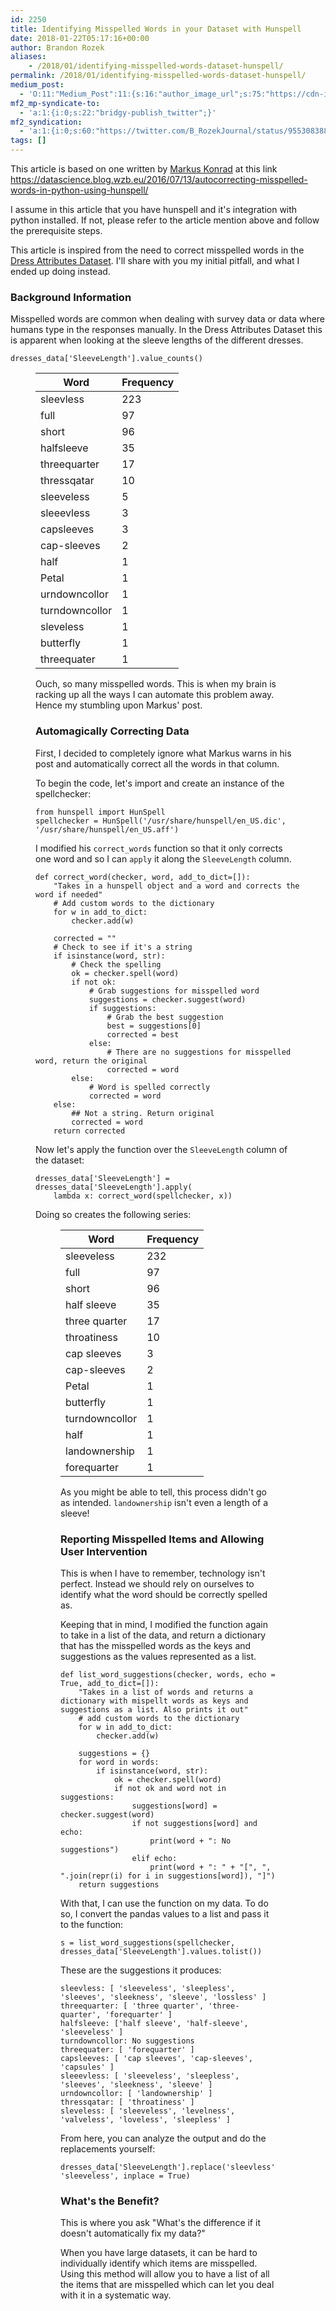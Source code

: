 ```yaml
---
id: 2250
title: Identifying Misspelled Words in your Dataset with Hunspell
date: 2018-01-22T05:17:16+00:00
author: Brandon Rozek
aliases:
    - /2018/01/identifying-misspelled-words-dataset-hunspell/
permalink: /2018/01/identifying-misspelled-words-dataset-hunspell/
medium_post:
  - 'O:11:"Medium_Post":11:{s:16:"author_image_url";s:75:"https://cdn-images-1.medium.com/fit/c/200/200/1*06lotWcLMUnKZTN6-Th3IQ.jpeg";s:10:"author_url";s:32:"https://medium.com/@brandonrozek";s:11:"byline_name";N;s:12:"byline_email";N;s:10:"cross_link";s:2:"no";s:2:"id";s:12:"c0ccd543b7e6";s:21:"follower_notification";s:3:"yes";s:7:"license";s:19:"all-rights-reserved";s:14:"publication_id";s:2:"-1";s:6:"status";s:6:"public";s:3:"url";s:104:"https://medium.com/@brandonrozek/identifying-misspelled-words-in-your-dataset-with-hunspell-c0ccd543b7e6";}'
mf2_mp-syndicate-to:
  - 'a:1:{i:0;s:22:"bridgy-publish_twitter";}'
mf2_syndication:
  - 'a:1:{i:0;s:60:"https://twitter.com/B_RozekJournal/status/955308388384235521";}'
tags: []
---
```

This article is based on one written by [Markus Konrad](https://datascience.blog.wzb.eu/author/markus_konrad/) at this link <a href='https://datascience.blog.wzb.eu/2016/07/13/autocorrecting-misspelled-words-in-python-using-hunspell/' target='_blank' >https://datascience.blog.wzb.eu/2016/07/13/autocorrecting-misspelled-words-in-python-using-hunspell/</a>

I assume in this article that you have hunspell and it's integration with python installed. If not, please refer to the article mention above and follow the prerequisite steps.

This article is inspired from the need to correct misspelled words in the [Dress Attributes Dataset](https://archive.ics.uci.edu/ml/datasets/Dresses_Attribute_Sales). I'll share with you my initial pitfall, and what I ended up doing instead.

### Background Information

Misspelled words are common when dealing with survey data or data where humans type in the responses manually. In the Dress Attributes Dataset this is apparent when looking at the sleeve lengths of the different dresses.

<pre><code class='language-python' lang='python'>dresses_data[&#39;SleeveLength&#39;].value_counts()
</code></pre><figure> 

| Word           | Frequency |
| -------------- | --------- |
| sleevless      | 223       |
| full           | 97        |
| short          | 96        |
| halfsleeve     | 35        |
| threequarter   | 17        |
| thressqatar    | 10        |
| sleeveless     | 5         |
| sleeevless     | 3         |
| capsleeves     | 3         |
| cap-sleeves    | 2         |
| half           | 1         |
| Petal          | 1         |
| urndowncollor  | 1         |
| turndowncollor | 1         |
| sleveless      | 1         |
| butterfly      | 1         |
| threequater    | 1         |</figure> 

Ouch, so many misspelled words. This is when my brain is racking up all the ways I can automate this problem away. Hence my stumbling upon Markus' post.

### Automagically Correcting Data

First, I decided to completely ignore what Markus warns in his post and automatically correct all the words in that column.

To begin the code, let's import and create an instance of the spellchecker:

<pre><code class='language-python' lang='python'>from hunspell import HunSpell
spellchecker = HunSpell(&#39;/usr/share/hunspell/en_US.dic&#39;, &#39;/usr/share/hunspell/en_US.aff&#39;)
</code></pre>

I modified his `correct_words` function so that it only corrects one word and so I can `apply` it along the `SleeveLength` column. 

<pre><code class='language-python' lang='python'>def correct_word(checker, word, add_to_dict=[]):
    "Takes in a hunspell object and a word and corrects the word if needed"   
    # Add custom words to the dictionary
    for w in add_to_dict:
        checker.add(w)

    corrected = ""
    # Check to see if it&#39;s a string
    if isinstance(word, str):
        # Check the spelling
        ok = checker.spell(word)
        if not ok:
            # Grab suggestions for misspelled word
            suggestions = checker.suggest(word)
            if suggestions:
                # Grab the best suggestion
                best = suggestions[0]
                corrected = best
            else:
                # There are no suggestions for misspelled word, return the original
                corrected = word 
        else:
            # Word is spelled correctly
            corrected = word
    else:
        ## Not a string. Return original
        corrected = word
    return corrected
</code></pre>

Now let's apply the function over the `SleeveLength` column of the dataset:

<pre><code class='language-python' lang='python'>dresses_data[&#39;SleeveLength&#39;] = dresses_data[&#39;SleeveLength&#39;].apply(
    lambda x: correct_word(spellchecker, x))
</code></pre>

Doing so creates the following series:<figure> 

| Word           | Frequency |
| -------------- | --------- |
| sleeveless     | 232       |
| full           | 97        |
| short          | 96        |
| half sleeve    | 35        |
| three quarter  | 17        |
| throatiness    | 10        |
| cap sleeves    | 3         |
| cap-sleeves    | 2         |
| Petal          | 1         |
| butterfly      | 1         |
| turndowncollor | 1         |
| half           | 1         |
| landownership  | 1         |
| forequarter    | 1         |</figure> 

As you might be able to tell, this process didn't go as intended. `landownership` isn't even a length of a sleeve!

### Reporting Misspelled Items and Allowing User Intervention

This is when I have to remember, technology isn't perfect. Instead we should rely on ourselves to identify what the word should be correctly spelled as.

Keeping that in mind, I modified the function again to take in a list of the data, and return a dictionary that has the misspelled words as the keys and suggestions as the values represented as a list.

<pre><code class='language-python' lang='python'>def list_word_suggestions(checker, words, echo = True, add_to_dict=[]):
    "Takes in a list of words and returns a dictionary with mispellt words as keys and suggestions as a list. Also prints it out"
    # add custom words to the dictionary
    for w in add_to_dict:
        checker.add(w)

    suggestions = {}
    for word in words:
        if isinstance(word, str):
            ok = checker.spell(word)
            if not ok and word not in suggestions:
                suggestions[word] = checker.suggest(word)
                if not suggestions[word] and echo:
                    print(word + ": No suggestions")
                elif echo:
                    print(word + ": " + "[", ", ".join(repr(i) for i in suggestions[word]), "]")
    return suggestions
</code></pre>

With that, I can use the function on my data. To do so, I convert the pandas values to a list and pass it to the function:

<pre><code class='language-python' lang='python'>s = list_word_suggestions(spellchecker, dresses_data[&#39;SleeveLength&#39;].values.tolist())
</code></pre>

These are the suggestions it produces:

<pre><code class='language-python' lang='python'>sleevless: [ &#39;sleeveless&#39;, &#39;sleepless&#39;, &#39;sleeves&#39;, &#39;sleekness&#39;, &#39;sleeve&#39;, &#39;lossless&#39; ]
threequarter: [ &#39;three quarter&#39;, &#39;three-quarter&#39;, &#39;forequarter&#39; ]
halfsleeve: [&#39;half sleeve&#39;, &#39;half-sleeve&#39;, &#39;sleeveless&#39; ]
turndowncollor: No suggestions
threequater: [ &#39;forequarter&#39; ]
capsleeves: [ &#39;cap sleeves&#39;, &#39;cap-sleeves&#39;, &#39;capsules&#39; ]
sleeevless: [ &#39;sleeveless&#39;, &#39;sleepless&#39;, &#39;sleeves&#39;, &#39;sleekness&#39;, &#39;sleeve&#39; ]
urndowncollor: [ &#39;landownership&#39; ]
thressqatar: [ &#39;throatiness&#39; ]
sleveless: [ &#39;sleeveless&#39;, &#39;levelness&#39;, &#39;valveless&#39;, &#39;loveless&#39;, &#39;sleepless&#39; ]
</code></pre>

From here, you can analyze the output and do the replacements yourself:

<pre><code class='language-python' lang='python'>dresses_data[&#39;SleeveLength&#39;].replace(&#39;sleevless&#39;, &#39;sleeveless&#39;, inplace = True)
</code></pre>

### What's the Benefit?

This is where you ask "What's the difference if it doesn't automatically fix my data?"

When you have large datasets, it can be hard to individually identify which items are misspelled. Using this method will allow you to have a list of all the items that are misspelled which can let you deal with it in a systematic way.